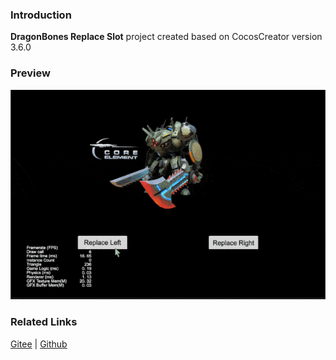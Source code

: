 ### Introduction
**DragonBones Replace Slot** project created based on CocosCreator version 3.6.0

### Preview
![image](../../../gif/202203/2022030402.gif)

### Related Links
[Gitee](https://gitee.com/mirrors_cocos-creator/test-cases-3d/tree/v3.0/assets/cases/dragonbones) | [Github](https://github.com/cocos-creator/test-cases-3d/tree/v3.0/assets/cases/dragonbones)